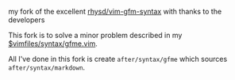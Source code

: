 
my fork of the excellent [rhysd/vim-gfm-syntax](https://github.com/rhysd/vim-gfm-syntax) with thanks to the developers

This fork is to solve a minor problem described in my [$vimfiles/syntax/gfme.vim](https://github.com/harriott/vimfiles/blob/master/syntax/gfme.vim).

All I've done in this fork is create `after/syntax/gfme` which sources `after/syntax/markdown`.

